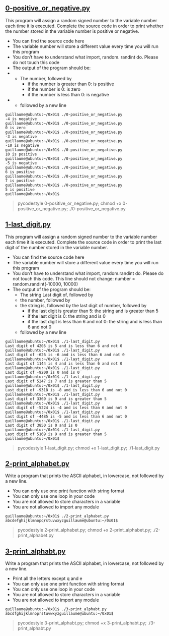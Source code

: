 

## [0-positive_or_negative.py](0-positive_or_negative.py)
This program will assign a random signed number to the variable number each time it is executed. Complete the source code in order to print whether the number stored in the variable number is positive or negative.
 - You can find the source code here
 - The variable number will store a different value every time you will run this program
 - You don’t have to understand what import, random. randint do. Please do not touch this code
 - The output of the program should be:
 -  - The number, followed by
 		- if the number is greater than 0: is positive
		- if the number is 0: is zero
		- if the number is less than 0: is negative
 -  - followed by a new line
```
guillaume@ubuntu:~/0x01$ ./0-positive_or_negative.py 
-4 is negative
guillaume@ubuntu:~/0x01$ ./0-positive_or_negative.py 
0 is zero
guillaume@ubuntu:~/0x01$ ./0-positive_or_negative.py 
-3 is negative
guillaume@ubuntu:~/0x01$ ./0-positive_or_negative.py 
-10 is negative
guillaume@ubuntu:~/0x01$ ./0-positive_or_negative.py 
10 is positive
guillaume@ubuntu:~/0x01$ ./0-positive_or_negative.py 
-5 is negative
guillaume@ubuntu:~/0x01$ ./0-positive_or_negative.py 
6 is positive
guillaume@ubuntu:~/0x01$ ./0-positive_or_negative.py 
7 is positive
guillaume@ubuntu:~/0x01$ ./0-positive_or_negative.py 
5 is positive
guillaume@ubuntu:~/0x01$
```

> pycodestyle 0-positive_or_negative.py; chmod +x 0-positive_or_negative.py; ./0-positive_or_negative.py

## [1-last_digit.py](1-last_digit.py)
This program will assign a random signed number to the variable number each time it is executed. Complete the source code in order to print the last digit of the number stored in the variable number.
 - You can find the source code here
 - The variable number will store a different value every time you will run this program
 - You don’t have to understand what import, random.randint do. Please do not touch this code. This line should not change: number = random.randint(-10000, 10000)
 - The output of the program should be:
	- The string Last digit of, followed by
	- the number, followed by
	- the string is, followed by the last digit of number, followed by
		- if the last digit is greater than 5: the string and is greater than 5
		- if the last digit is 0: the string and is 0
		- if the last digit is less than 6 and not 0: the string and is less than 6 and not 0
	- followed by a new line

```
guillaume@ubuntu:~/0x01$ ./1-last_digit.py
Last digit of 4205 is 5 and is less than 6 and not 0
guillaume@ubuntu:~/0x01$ ./1-last_digit.py
Last digit of -626 is -6 and is less than 6 and not 0
guillaume@ubuntu:~/0x01$ ./1-last_digit.py
Last digit of 1144 is 4 and is less than 6 and not 0
guillaume@ubuntu:~/0x01$ ./1-last_digit.py
Last digit of -9200 is 0 and is 0
guillaume@ubuntu:~/0x01$ ./1-last_digit.py
Last digit of 5247 is 7 and is greater than 5
guillaume@ubuntu:~/0x01$ ./1-last_digit.py
Last digit of -9318 is -8 and is less than 6 and not 0
guillaume@ubuntu:~/0x01$ ./1-last_digit.py
Last digit of 3369 is 9 and is greater than 5
guillaume@ubuntu:~/0x01$ ./1-last_digit.py
Last digit of -5224 is -4 and is less than 6 and not 0
guillaume@ubuntu:~/0x01$ ./1-last_digit.py
Last digit of -4485 is -5 and is less than 6 and not 0
guillaume@ubuntu:~/0x01$ ./1-last_digit.py
Last digit of 3850 is 0 and is 0
guillaume@ubuntu:~/0x01$ ./1-last_digit.py
Last digit of 5169 is 9 and is greater than 5
guillaume@ubuntu:~/0x01$ 
```

> pycodestyle 1-last_digit.py; chmod +x 1-last_digit.py; ./1-last_digit.py

## [2-print_alphabet.py](2-print_alphabet.py)
Write a program that prints the ASCII alphabet, in lowercase, not followed by a new line.
 - You can only use one print function with string format
 - You can only use one loop in your code
 - You are not allowed to store characters in a variable
 - You are not allowed to import any module

```
guillaume@ubuntu:~/0x01$ ./2-print_alphabet.py
abcdefghijklmnopqrstuvwxyzguillaume@ubuntu:~/0x01$
```

> pycodestyle 2-print_alphabet.py; chmod +x 2-print_alphabet.py; ./2-print_alphabet.py

## [3-print_alphabt.py](3-print_alphabt.py)
Write a program that prints the ASCII alphabet, in lowercase, not followed by a new line.
 - Print all the letters except q and e
 - You can only use one print function with string format
 - You can only use one loop in your code
 - You are not allowed to store characters in a variable
 - You are not allowed to import any module

```
guillaume@ubuntu:~/0x01$ ./3-print_alphabt.py
abcdfghijklmnoprstuvwxyzguillaume@ubuntu:~/0x01$
```

> pycodestyle 3-print_alphabt.py; chmod +x 3-print_alphabt.py; ./3-print_alphabt.py




